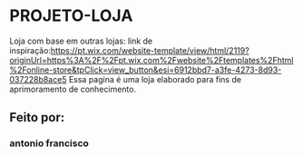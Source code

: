 #  PROJETO-LOJA 
Loja com base em outras lojas: link de inspiração:https://pt.wix.com/website-template/view/html/2119?originUrl=https%3A%2F%2Fpt.wix.com%2Fwebsite%2Ftemplates%2Fhtml%2Fonline-store&tpClick=view_button&esi=6912bbd7-a3fe-4273-8d93-037228b8ace5
Essa pagina é uma loja elaborado para fins de aprimoramento de conhecimento.

## Feito por:
### antonio francisco 
